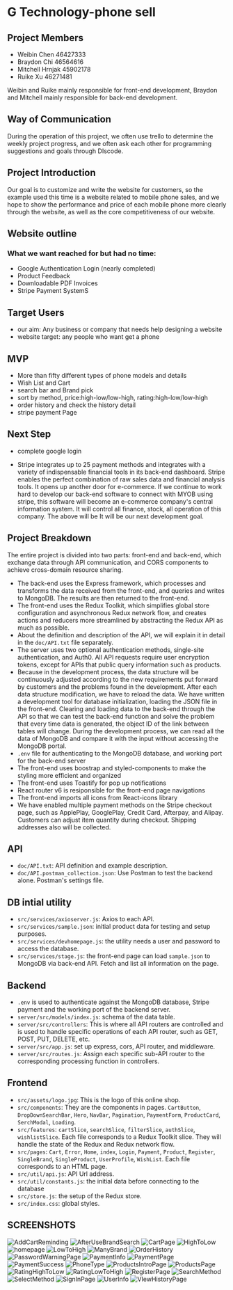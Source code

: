 # G Technology-phone sell

## Project Members
- Weibin Chen 46427333
- Braydon Chi 46564616
- Mitchell Hrnjak 45902178
- Ruike Xu 46271481

Weibin and Ruike mainly responsible for front-end development, Braydon and Mitchell mainly responsible for back-end development.

## Way of Communication
  During the operation of this project, we often use trello to determine the weekly project progress, and we often ask each other for programming suggestions and goals through DIscode.


## Project Introduction
Our goal is to customize and write the website for customers, so the example used this time is a website related to mobile phone sales, and we hope to show the performance and price of each mobile phone more clearly through the website, as well as the core competitiveness of our website.

## Website outline

### What we want reached for but had no time:
- Google Authentication Login (nearly completed)
- Product Feedback
- Downloadable PDF Invoices
- Stripe Payment SystemS

## Target Users
- our aim: Any business or company that needs help designing a website
- website target: any people who want get a phone

## MVP
- More than fifty different types of phone models and details
- Wish List and Cart
- search bar and Brand pick
- sort by method, price:high-low/low-high, rating:high-low/low-high
- order history and check the history detail
- stripe payment Page

## Next Step
- complete google login

- Stripe integrates up to 25 payment methods and integrates with a variety of indispensable financial tools in its back-end dashboard. Stripe enables the perfect combination of raw sales data and financial analysis tools. It opens up another door for e-commerce. If we continue to work hard to develop our back-end software to connect with MYOB using stripe, this software will become an e-commerce company's central information system. It will control all finance, stock, all operation of this company. The above will be It will be our next development goal.


## Project Breakdown

The entire project is divided into two parts: front-end and back-end, which exchange data through API communication, and CORS components to achieve cross-domain resource sharing.
- The back-end uses the Express framework, which processes and transforms the data received from the front-end, and queries and writes to MongoDB. The results are then returned to the front-end.
- The front-end uses the Redux Toolkit, which simplifies global store configuration and asynchronous Redux network flow, and creates actions and reducers more streamlined by abstracting the Redux API as much as possible.
- About the definition and description of the API, we will explain it in detail in the `doc/API.txt` file separately.
- The server uses two optional authentication methods, single-site authentication, and Auth0. All API requests require user encryption tokens, except for APIs that public query information such as products.
- Because in the development process, the data structure will be continuously adjusted according to the new requirements put forward by customers and the problems found in the development. After each data structure modification, we have to reload the data.
We have written a development tool for database initialization, loading the JSON file in the front-end. Clearing and loading data to the back-end through the API so that we can test the back-end function and solve the problem that every time data is generated, the object ID of the link between tables will change. During the development process, we can read all the data of MongoDB and compare it with the input without accessing the MongoDB portal.
- `.env` file for authenticating to the MongoDB database, and working port for the back-end server
- The front-end uses boostrap and styled-components to make the styling more efficient and organized  
- The front-end uses Toastify for pop up notifications
- React router v6 is resiponsible for the front-end page navigations
- The front-end imports all icons from React-icons library
- We have enabled multiple payment methods on the Stripe checkout page, such as ApplePlay, GooglePlay, Credit Card, Afterpay, and Alipay. Customers can adjust item quantity during checkout. Shipping addresses also will be collected. 

## API
- `doc/API.txt`: API definition and example description.
- `doc/API.postman_collection.json`: Use Postman to test the backend alone. Postman's settings file.

## DB intial utility
- `src/services/axioserver.js`: Axios to each API.
- `src/services/sample.json`: initial product data for testing and setup purposes.
- `src/services/devhomepage.js`: the utility needs a user and password to access the database.
- `src/services/stage.js`: the front-end page can load `sample.json` to MongoDB via back-end API. Fetch and list all information on the page.

## Backend
- `.env` is used to authenticate against the MongoDB database, Stripe payment and the working port of the backend server.
- `server/src/models/index.js`: schema of the data table.
- `server/src/controllers`: This is where all API routers are controlled and is used to handle specific operations of each API router, such as GET, POST, PUT, DELETE, etc.
- `server/src/app.js`: set up express, cors, API router, and middleware.
- `server/src/routes.js`: Assign each specific sub-API router to the corresponding processing function in controllers.


## Frontend
- `src/assets/logo.jpg`: This is the logo of this online shop.
- `src/components`: They are the components in pages. `CartButton`, `DropDownSearchBar`, `Hero`, `NavBar`, `Pagination`, `PaymentForm`, `ProductCard`, `SerchModal`, `Loading`.
- `src/features`: `cartSlice`, `searchSlice`, `filterSlice`, `authSlice`, `wishlistSlice`. Each file corresponds to a Redux Toolkit slice. They will handle the state of the Redux and Redux network flow.
- `src/pages`: `Cart`, `Error`, `Home`, `index`, `Login`, `Payment`, `Product`, `Register`, `SingleBrand`, `SingleProduct`, `UserProfile`, `WishList`. Each file corresponds to an HTML page.
- `src/util/api.js`: API Url address.
- `src/util/constants.js`: the initial data before connecting to the database
- `src/store.js`: the setup of the Redux store.
- `src/index.css`: global styles.

## SCREENSHOTS

![AddCartReminding](https://user-images.githubusercontent.com/100172814/200114402-55464ea2-ca9b-4646-9675-ce8538b023eb.PNG)
![AfterUseBrandSearch](https://user-images.githubusercontent.com/100172814/200114403-60bcce35-2c31-4e95-be3c-2ecb71749f8a.PNG)
![CartPage](https://user-images.githubusercontent.com/100172814/200114405-d02bb6d4-1a0a-448d-bf6a-f9c858e7c3ac.png)
![HighToLow](https://user-images.githubusercontent.com/100172814/200114406-df429616-7e23-4dea-a87d-7e5cd27db229.PNG)
![homepage](https://user-images.githubusercontent.com/100172814/200114407-10bcc1cd-2969-43d9-a501-7ae3dd9a358b.PNG)
![LowToHigh](https://user-images.githubusercontent.com/100172814/200114409-39e73c38-8693-4817-a661-a62143a6d8a1.PNG)
![ManyBrand](https://user-images.githubusercontent.com/100172814/200114410-a1bc10fa-8708-41f4-abed-cb2885c3fd40.PNG)
![OrderHistory](https://user-images.githubusercontent.com/100172814/200114411-0034b8d2-b529-460f-a2d7-b64067a25ffa.PNG)
![PasswordWarningPage](https://user-images.githubusercontent.com/100172814/200114413-567862ec-232a-4711-b06a-d40dc1a9fee4.PNG)
![PaymentInfo](https://user-images.githubusercontent.com/100172814/200114415-7d2c8139-97a2-4eb2-8ff2-48b0830063f8.PNG)
![PaymentPage](https://user-images.githubusercontent.com/100172814/200114416-0ff37334-1ac7-423f-991f-90c9d68f0493.PNG)
![PaymentSuccess](https://user-images.githubusercontent.com/100172814/200114418-c45f4723-ef5b-4356-9490-f57008869ff8.PNG)
![PhoneType](https://user-images.githubusercontent.com/100172814/200114419-65d1e3f6-e9a5-4c98-b379-627aafedeb15.PNG)
![ProductsIntroPage](https://user-images.githubusercontent.com/100172814/200114420-ebd68ff0-c8a8-4e93-b0ed-3456d67a5d07.PNG)
![ProductsPage](https://user-images.githubusercontent.com/100172814/200114422-3e0c029f-ffce-42bb-9a83-3ee77af33565.PNG)
![RatingHighToLow](https://user-images.githubusercontent.com/100172814/200114423-fefccb41-0ff0-4e79-95ff-18794d845b9e.PNG)
![RatingLowToHigh](https://user-images.githubusercontent.com/100172814/200114424-cb876fe2-1e85-4518-9b1e-f881c26ffe10.PNG)
![RegisterPage](https://user-images.githubusercontent.com/100172814/200114426-fb7e3709-a5e8-474a-be4e-50cdd087e9a5.PNG)
![SearchMethod](https://user-images.githubusercontent.com/100172814/200114428-a592922d-3471-446e-823e-d0ba56879341.PNG)
![SelectMethod](https://user-images.githubusercontent.com/100172814/200114432-1157820c-e3ad-4178-91a8-2d4ae6de0545.PNG)
![SignInPage](https://user-images.githubusercontent.com/100172814/200114434-4e3286a5-857f-4b02-ac5c-599b0f84e624.PNG)
![UserInfo](https://user-images.githubusercontent.com/100172814/200114437-1673a69b-2a31-4f37-966f-ff0e3da4020c.PNG)
![VIewHistoryPage](https://user-images.githubusercontent.com/100172814/200114439-d306c584-3b69-43d7-91ca-38a38d6ffa00.PNG)
